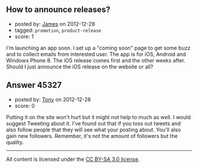 ## How to announce releases?

- posted by: [James](https://stackexchange.com/users/-1/19794-james) on 2012-12-28
- tagged: `promotion`, `product-release`
- score: 1

I'm launching an app soon. I set up a "coming soon" page to get some buzz and to collect emails from interested user. The app is for iOS, Android and Windows Phone 8. The iOS release comes first and the other weeks after. Should I just announce the iOS release on the website or all?




## Answer 45327

- posted by: [Tony](https://stackexchange.com/users/-1/22119-tony) on 2012-12-28
- score: 0

Putting it on the site won't hurt but it might not help to much as well. I would suggest Tweeting about it. I've found out that if you toss out tweets and also follow people that they will see what your posting about. You'll also gain new followers. Remember, it's not the amount of followers but the quality.



---

All content is licensed under the [CC BY-SA 3.0 license](https://creativecommons.org/licenses/by-sa/3.0/).
